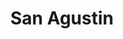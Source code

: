 ---
title: "San Agustin"
url: /ciudad-autonoma-de-buenos-aires/san-agustin/
shop: piezas de automóviles
---